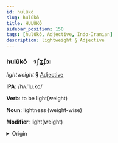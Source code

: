 ```yaml
---
id: hulûkô
slug: hulûkô
title: HULÛKÔ
sidebar_position: 150
tags: [hulûkô, Adjective, Indo-Iranian]
description: lightweight § Adjective
---
```


### hulûkô&emsp;<span kind="abugida">ɂʃʓʄɔı</span>

*lightweight* **§** [Adjective](../../tags/Adjective)

**IPA**: /hʌ.ˈlu.ko/

**Verb**: to be light(weight)

**Noun**: lightness (weight-wise)

**Modifier**: light(weight)

<details>
    <summary>Origin</summary>
    Nepali हलुको haluko [ɦʌluko]<br/>
    <em>Indo-Iranian Language Family</em>
</details>